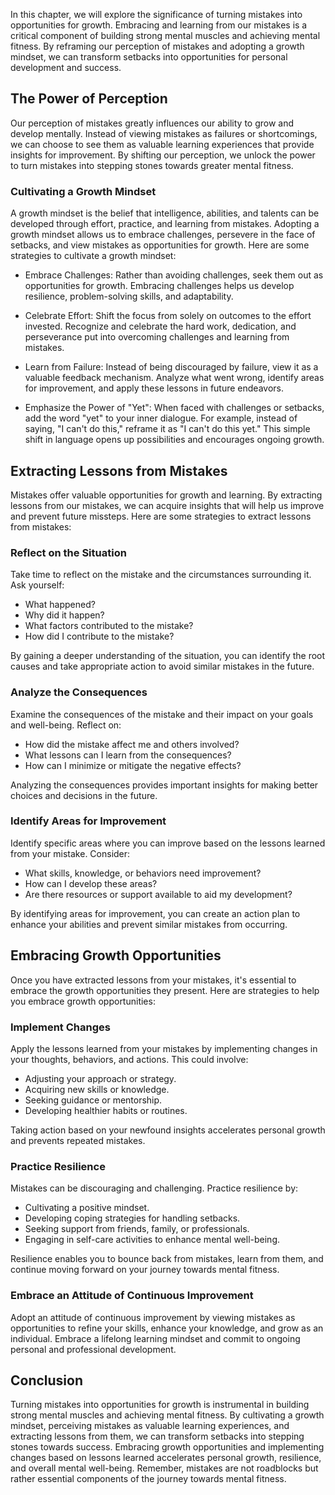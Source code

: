 
In this chapter, we will explore the significance of turning mistakes into opportunities for growth. Embracing and learning from our mistakes is a critical component of building strong mental muscles and achieving mental fitness. By reframing our perception of mistakes and adopting a growth mindset, we can transform setbacks into opportunities for personal development and success.

The Power of Perception
-----------------------

Our perception of mistakes greatly influences our ability to grow and develop mentally. Instead of viewing mistakes as failures or shortcomings, we can choose to see them as valuable learning experiences that provide insights for improvement. By shifting our perception, we unlock the power to turn mistakes into stepping stones towards greater mental fitness.

### Cultivating a Growth Mindset

A growth mindset is the belief that intelligence, abilities, and talents can be developed through effort, practice, and learning from mistakes. Adopting a growth mindset allows us to embrace challenges, persevere in the face of setbacks, and view mistakes as opportunities for growth. Here are some strategies to cultivate a growth mindset:

* Embrace Challenges: Rather than avoiding challenges, seek them out as opportunities for growth. Embracing challenges helps us develop resilience, problem-solving skills, and adaptability.

* Celebrate Effort: Shift the focus from solely on outcomes to the effort invested. Recognize and celebrate the hard work, dedication, and perseverance put into overcoming challenges and learning from mistakes.

* Learn from Failure: Instead of being discouraged by failure, view it as a valuable feedback mechanism. Analyze what went wrong, identify areas for improvement, and apply these lessons in future endeavors.

* Emphasize the Power of "Yet": When faced with challenges or setbacks, add the word "yet" to your inner dialogue. For example, instead of saying, "I can't do this," reframe it as "I can't do this yet." This simple shift in language opens up possibilities and encourages ongoing growth.

Extracting Lessons from Mistakes
--------------------------------

Mistakes offer valuable opportunities for growth and learning. By extracting lessons from our mistakes, we can acquire insights that will help us improve and prevent future missteps. Here are some strategies to extract lessons from mistakes:

### Reflect on the Situation

Take time to reflect on the mistake and the circumstances surrounding it. Ask yourself:

* What happened?
* Why did it happen?
* What factors contributed to the mistake?
* How did I contribute to the mistake?

By gaining a deeper understanding of the situation, you can identify the root causes and take appropriate action to avoid similar mistakes in the future.

### Analyze the Consequences

Examine the consequences of the mistake and their impact on your goals and well-being. Reflect on:

* How did the mistake affect me and others involved?
* What lessons can I learn from the consequences?
* How can I minimize or mitigate the negative effects?

Analyzing the consequences provides important insights for making better choices and decisions in the future.

### Identify Areas for Improvement

Identify specific areas where you can improve based on the lessons learned from your mistake. Consider:

* What skills, knowledge, or behaviors need improvement?
* How can I develop these areas?
* Are there resources or support available to aid my development?

By identifying areas for improvement, you can create an action plan to enhance your abilities and prevent similar mistakes from occurring.

Embracing Growth Opportunities
------------------------------

Once you have extracted lessons from your mistakes, it's essential to embrace the growth opportunities they present. Here are strategies to help you embrace growth opportunities:

### Implement Changes

Apply the lessons learned from your mistakes by implementing changes in your thoughts, behaviors, and actions. This could involve:

* Adjusting your approach or strategy.
* Acquiring new skills or knowledge.
* Seeking guidance or mentorship.
* Developing healthier habits or routines.

Taking action based on your newfound insights accelerates personal growth and prevents repeated mistakes.

### Practice Resilience

Mistakes can be discouraging and challenging. Practice resilience by:

* Cultivating a positive mindset.
* Developing coping strategies for handling setbacks.
* Seeking support from friends, family, or professionals.
* Engaging in self-care activities to enhance mental well-being.

Resilience enables you to bounce back from mistakes, learn from them, and continue moving forward on your journey towards mental fitness.

### Embrace an Attitude of Continuous Improvement

Adopt an attitude of continuous improvement by viewing mistakes as opportunities to refine your skills, enhance your knowledge, and grow as an individual. Embrace a lifelong learning mindset and commit to ongoing personal and professional development.

Conclusion
----------

Turning mistakes into opportunities for growth is instrumental in building strong mental muscles and achieving mental fitness. By cultivating a growth mindset, perceiving mistakes as valuable learning experiences, and extracting lessons from them, we can transform setbacks into stepping stones towards success. Embracing growth opportunities and implementing changes based on lessons learned accelerates personal growth, resilience, and overall mental well-being. Remember, mistakes are not roadblocks but rather essential components of the journey towards mental fitness.
